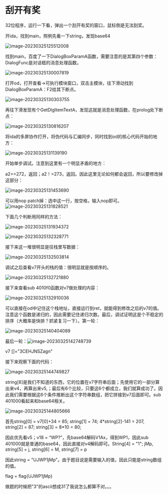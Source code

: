 # 刮开有奖

32位程序，运行一下看，弹出一个刮开有奖的窗口，鼠标倒是无法刮奖。

开ida，找到main，照例先看一下string，发现base64

![image-20230325125512008](../assets/images/image-20230325125512008.png)

找到main，百度了一下DialogBoxParamA函数，需要注意的是其第四个参数：DialogFunc是对话框的消息处理函数。

![image-20230325130007819](../assets/images/image-20230325130007819.png)

打开od，打开查看->可执行模块窗口，双击主模块，往下滑动找到DialogBoxParamA：F2给其下断点。

![image-20230325130303755](../assets/images/image-20230325130303755.png)

再往下滑发现有个GetDlgItemTextA，发现这就是消息处理函数，在prolog处下断点：

![image-20230325130816207](../assets/images/image-20230325130816207.png)

将ida的多屏协作打开，将伪代码与汇编同步，同时找到od的核心代码开始的地方：

![image-20230325131139190](../assets/images/image-20230325131139190.png)

开始单步调试。注意到这里有一个明显矛盾的地方：

a2==272，返回；a2！=273，返回。因此这里无论如何都会返回，所以要修改掉这部分：

![image-20230325131453690](../assets/images/image-20230325131453690.png)

可以用nop patch掉：选中这一行，按空格，输入nop即可。![image-20230325131828521](../assets/images/image-20230325131828521.png)

下面几个判断用同样的方法：

![image-20230325131934372](../assets/images/image-20230325131934372.png)

![image-20230325132328771](../assets/images/image-20230325132328771.png)

接下来这一堆很明显是往栈里写数据：

![image-20230325132503814](../assets/images/image-20230325132503814.png)

调试之后查看v7开头的栈的值：很明显就是按顺序的。

![image-20230325132721880](../assets/images/image-20230325132721880.png)

接下来查看sub 4010f0函数对v7做处理的内容：

![image-20230325132910036](../assets/images/image-20230325132910036.png)

可以直接在od中记住这个栈地址，直接运行到ret，就能得到修改之后的v7的值。注意这个函数是递归的，因此需要记住递归次数。最后，调试证明这是个不稳定的排序（大概率是快排？抓紧复习一下）。第一轮：

![image-20230325140404089](../assets/images/image-20230325140404089.png)

最后一轮：![image-20230325142748739](../assets/images/image-20230325142748739.png)

v7 []="3CEHJNSZagn"

接下来观察下面的代码：

![image-20230325144749827](../assets/images/image-20230325144749827.png)

string[8]是我们不知道的东西，它的位置在v7字符串后面；先使用它的一部分算出来v4，再算出来v5,；最后有6个比较，只要这6个都成立，我们就算成功了。因此我们需要根据这6个条件推断出这个字符串数组，把它拼接到v7后面即可。sub 401000看起来和base64相关。

![image-20230325144805666](../assets/images/image-20230325144805666.png)

首先string[0] = v7[0]+34 = 85; string[1] = 74; 4*string[2]-141 = 207, string[2] = 87; string[3] = 8\*10 = 80; 

因此优先看v5；v18 = “WP?”，先base64解码V1Ax，得到WP1，因此sub 401000就是普通的base64，因此直接对v4解码即可。String[4] = "1"; jMp, string[5] = j, string[6] = M, string[7] = p

因此string = "UJWP1jMp"。由于题目说是需要输入的值，因此只能是string数组的值。

flag = flag{UJWP1jMp}

做题的时候把"3"的ascii想成31了我说怎么都算不对。。。
